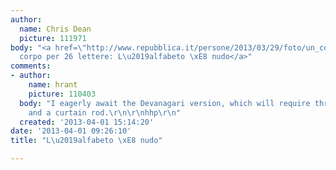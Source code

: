 ```yaml
---
author:
  name: Chris Dean
  picture: 111971
body: "<a href=\"http://www.repubblica.it/persone/2013/03/29/foto/un_corpo_per_26_lettere_l_alfabeto_nudo-55584140/1/?ref=fbpr#1\">Un
  corpo per 26 lettere: L\u2019alfabeto \xE8 nudo</a>"
comments:
- author:
    name: hrant
    picture: 110403
  body: "I eagerly await the Devanagari version, which will require three people,
    and a curtain rod.\r\n\r\nhhp\r\n"
  created: '2013-04-01 15:14:20'
date: '2013-04-01 09:26:10'
title: "L\u2019alfabeto \xE8 nudo"

---
```


